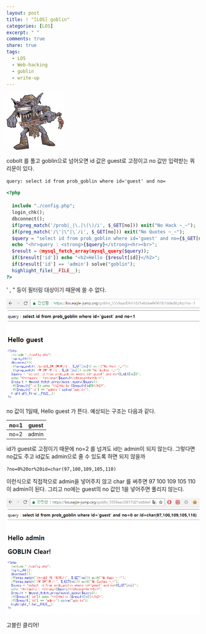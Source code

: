 ```yaml
---
layout: post
title: ! "[LOS] goblin"
categories: [LOS]
excerpt: " "
comments: true
share: true
tags:
  - LOS
  - Web-hacking
  - goblin
  - write-up
---
```

![](/assets/posts/los/goblin.png)

cobolt 를 풀고 goblin으로 넘어오면 id 값은 guest로 고정이고 no 값만 입력받는 쿼리문이 있다.

`query: select id from prob_goblin where id='guest' and no=`

```php
<?php 

  include "./config.php"; 
  login_chk(); 
  dbconnect(); 
  if(preg_match('/prob|_|\.|\(\)/i', $_GET[no])) exit("No Hack ~_~"); 
  if(preg_match('/\'|\"|\`/i', $_GET[no])) exit("No Quotes ~_~"); 
  $query = "select id from prob_goblin where id='guest' and no={$_GET[no]}"; 
  echo "<hr>query : <strong>{$query}</strong><hr><br>"; 
  $result = @mysql_fetch_array(mysql_query($query)); 
  if($result['id']) echo "<h2>Hello {$result[id]}</h2>"; 
  if($result['id'] == 'admin') solve("goblin");
  highlight_file(__FILE__); 
?>
```
' , " 등이 필터링 대상이기 때문에 쓸 수 없다.

![](/assets/posts/los/goblin_guest.png)

no 값이 1일때, Hello guest 가 뜬다.
예상되는 구조는 다음과 같다.

| no=1 | guest |
|------|-------|
| no=2 | admin |

id가 guest로 고정이기 때문에 no=2 를 넘겨도 id는 admin이 되지 않는다.
그렇다면 no값도 주고 id값도 admin으로 줄 수 있도록 하면 되지 않을까

`?no=0%20or%20id=char(97,100,109,105,110)`

이런식으로 직접적으로 admin을 넣어주지 않고 char 를 써주면 97 100 109 105 110이 admin이 된다.
그리고 no에는 guest의 no 값인 1을 넣어주면 풀리지 않는다.

![](/assets/posts/los/goblin_clear.png)

고블린 클리어!



